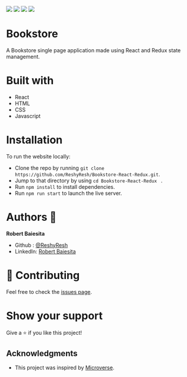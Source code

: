 ![](https://img.shields.io/badge/Microverse-blueviolet)
![](https://img.shields.io/badge/HTML-red)
![](https://img.shields.io/badge/JavaScript-yellow)
![](https://img.shields.io/badge/React-blue)

# Bookstore
A Bookstore single page application made using React and Redux state management.

# Built with
  - React
  - HTML
  - CSS
  - Javascript



# Installation 

To run the website locally:
  - Clone the repo by running `git clone https://github.com/ReshyResh/Bookstore-React-Redux.git`.
  - Jump to that directory by using `cd Bookstore-React-Redux ` .
  - Run `npm install` to install dependencies.
  - Run `npm run start` to launch the live server.

# Authors 👤
**Robert Baiesita**
  - Github : [@ReshyResh](https://github.com/ReshyResh/)
  - LinkedIn: [Robert Baiesita](https://www.linkedin.com/in/reshyresh/)


# 🤝 Contributing

Feel free to check the [issues page](https://github.com/ReshyResh/Capstone-Javascript-APIs/issues/).

# Show your support

Give a ⭐️ if you like this project!

## Acknowledgments
- This project was inspired by [Microverse](https://www.microverse.org).
